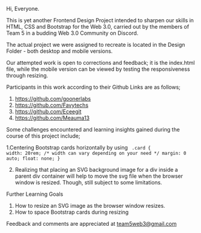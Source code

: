 Hi, Everyone.

This is yet another Frontend Design Project intended to sharpen our skills in HTML, CSS and Bootstrap for the Web 3.0, carried out by the members of Team 5 in a budding Web 3.0 Community on Discord.

The actual project we were assigned to recreate is located in the Design Folder - both desktop and mobile versions.

Our attempted work is open to corrections and feedback; it is the index.html file, while the mobile version can be viewed by testing the responsiveness through resizing.

Participants in this work according to their Github Links are as follows;

1. https://github.com/goonerlabs
2. https://github.com/Favytechs
3. https://github.com/Eceegit
4. https://github.com/Meauma13


Some challenges encountered and learning insights gained during the course of this project include;

1.Centering Bootstrap cards horizontally by using 
<code>
  .card {
        width: 20rem; /* width can vary depending on your need */
        margin: 0 auto;
        float: none;
    }
</code>

2. Realizing that placing an SVG background image for a div inside a parent div container will help to move the svg file when the browser window is resized. Though, still subject to some limitations.


Further Learning Goals

1. How to resize an SVG image as the browser window resizes.
2. How to space Bootstrap cards during resizing


Feedback and comments are appreciated at team5web3@gmail.com
